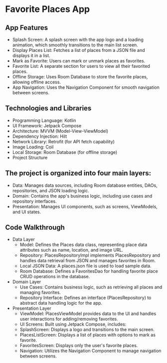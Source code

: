 # Favorite Places App 

## App Features
* Splash Screen: A splash screen with the app logo and a loading animation, which smoothly transitions to the main list screen.
* Display Places List: Fetches a list of places from a JSON file and displays it in a list.
* Mark as Favorite: Users can mark or unmark places as favorites.
* Favorite List: A separate section for users to view all their favorited places.
* Offline Storage: Uses Room Database to store the favorite places, allowing offline access.
* App Navigation: Uses the Navigation Component for smooth navigation between screens.

## Technologies and Libraries

* Programming Language: Kotlin
* UI Framework: Jetpack Compose
* Architecture: MVVM (Model-View-ViewModel)
* Dependency Injection: Hilt
* Network Library: Retrofit (for API fetch capability)
* Image Loading: Coil
* Local Storage: Room Database (for offline storage)
* Project Structure

## The project is organized into four main layers:
* Data: Manages data sources, including Room database entities, DAOs, repositories, and JSON loading logic.
* Domain: Contains the app's business logic, including use cases and repository interfaces.
* Presentation: Manages UI components, such as screens, ViewModels, and UI states.

## Code Walkthrough
* Data Layer
   - Model: Defines the Places data class, representing place data attributes such as name, location, and image URL.
   - Repository: PlacesRepositoryImpl implements PlacesRepository and handles data retrieval from JSON and manages favorites in Room.
   - Local JSON Data: A places.json file is used to load sample data.
   - Room Database: Defines a FavoritesDao for handling favorite place CRUD operations in the database.
* Domain Layer
   - Use Cases: Contains business logic, such as retrieving all places and managing favorites.
   - Repository Interface: Defines an interface (PlacesRepository) to abstract data handling logic for the app.
* Presentation Layer
   - ViewModel: PlacesViewModel provides data to the UI and handles user interactions for adding/removing favorites.
   - UI Screens: Built using Jetpack Compose, includes:
   - SplashScreen: Displays a logo and transitions to the main screen.
   - PlacesListScreen: Displays a list of places with options to mark as favorite.
   - FavoritesScreen: Displays only the user's favorite places.
   - Navigation: Utilizes the Navigation Component to manage navigation between screens.

